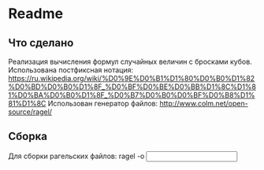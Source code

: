 # Readme

## Что сделано

Реализация вычисления формул случайных величин с бросками кубов.<br/>
Использована постфиксная нотация: https://ru.wikipedia.org/wiki/%D0%9E%D0%B1%D1%80%D0%B0%D1%82%D0%BD%D0%B0%D1%8F_%D0%BF%D0%BE%D0%BB%D1%8C%D1%81%D0%BA%D0%B0%D1%8F_%D0%B7%D0%B0%D0%BF%D0%B8%D1%81%D1%8C 
Использован генератор файлов: http://www.colm.net/open-source/ragel/

## Сборка

Для сборки рагельских файлов: ragel -o <output file> <input file>
